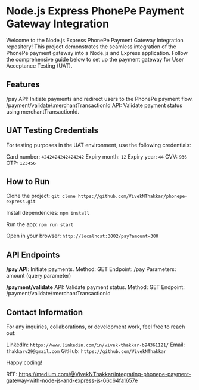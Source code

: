 # Node.js Express PhonePe Payment Gateway Integration

Welcome to the Node.js Express PhonePe Payment Gateway Integration repository! This project demonstrates the seamless integration of the PhonePe payment gateway into a Node.js and Express application. Follow the comprehensive guide below to set up the payment gateway for User Acceptance Testing (UAT).

## Features

/pay API: Initiate payments and redirect users to the PhonePe payment flow.
/payment/validate/:merchantTransactionId API: Validate payment status using merchantTransactionId.

## UAT Testing Credentials

For testing purposes in the UAT environment, use the following credentials:

Card number: `4242424242424242`
Expiry month: `12`
Expiry year: `44`
CVV: `936`
OTP: `123456`

## How to Run

Clone the project:
`git clone https://github.com/VivekNThakkar/phonepe-express.git`

Install dependencies:
`npm install`

Run the app:
`npm run start`

Open in your browser:
`http://localhost:3002/pay?amount=300`


## API Endpoints
**/pay API**: Initiate payments.
Method: GET
Endpoint: /pay
Parameters: amount (query parameter)

**/payment/validate** API: Validate payment status.
Method: GET
Endpoint: /payment/validate/:merchantTransactionId


## Contact Information
For any inquiries, collaborations, or development work, feel free to reach out:

LinkedIn: `https://www.linkedin.com/in/vivek-thakkar-b94361121/`
Email: `thakkarv29@gmail.com`
GitHub: `https://github.com/VivekNThakkar`

Happy coding!



REF: https://medium.com/@VivekNThakkar/integrating-phonepe-payment-gateway-with-node-js-and-express-js-66c64fa1657e